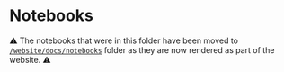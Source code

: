 # Notebooks

⚠️ The notebooks that were in this folder have been moved to [`/website/docs/notebooks`](/website/docs/notebooks) folder as they are now rendered as part of the website. ⚠️
